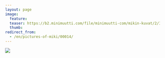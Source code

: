```yaml
---
layout: page
image:
  feature:
  teaser: https://b2.minimuutti.com/file/minimuutti-com/mikin-kuvat/2/IMG20836-245px.jpg
  thumb:
redirect_from:
  - /en/pictures-of-miki/00014/
---
```


[![](https://b2.minimuutti.com/file/minimuutti-com/mikin-kuvat/2/IMG20836-800px.jpg)](https://dl.dropboxusercontent.com/sh/ea1wtnz7z734o12/AABBfNFqCwtxkb4v9EMFU7-Ma/mikin-kuvat/2/IMG20836.jpg)
